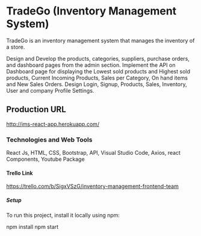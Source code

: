 # TradeGo (Inventory Management System)

TradeGo is an inventory management system that manages the inventory of a store.

Design and Develop the products, categories, suppliers, purchase orders, and dashboard pages from the admin section.
Implement the API on Dashboard page for displaying the Lowest sold products and Highest sold products, Current Incoming Products, Sales per Category, On hand items and New Sales Orders.
Design Login, Signup, Products, Sales, Inventory, User and company Profile Settings.

## Production URL
http://ims-react-app.herokuapp.com/


### Technologies and Web Tools
React Js, HTML, CSS, Bootstrap, API, Visual Studio Code, Axios, react Components, Youtube Package


#### Trello Link
https://trello.com/b/SigxVSzG/inventory-management-frontend-team


##### Setup
To run this project, install it locally using npm:


npm install 
npm start
